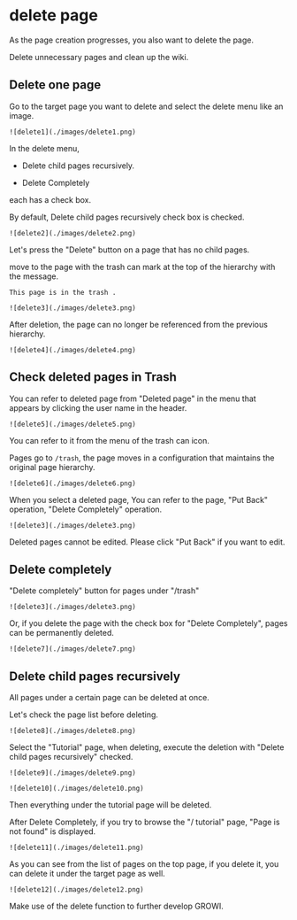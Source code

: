 # delete page

As the page creation progresses, you also want to delete the page.

Delete unnecessary pages and clean up the wiki.

## Delete one page

Go to the target page you want to delete and select the delete menu like an image.

`![delete1](./images/delete1.png)`

In the delete menu,

- Delete child pages recursively.

- Delete Completely

each has a check box.

By default, Delete child pages recursively check box is checked.


`![delete2](./images/delete2.png)`

Let's press the "Delete" button on a page that has no child pages.


move to the page with the trash can mark at the top of the hierarchy with the message.

`This page is in the trash .`

`![delete3](./images/delete3.png)`

After deletion, the page can no longer be referenced from the previous hierarchy.

`![delete4](./images/delete4.png)`

## Check deleted pages in Trash

You can refer to deleted page from
"Deleted page" in the menu that appears by clicking the user name in the header.

`![delete5](./images/delete5.png)`

You can refer to it from the menu of the trash can icon.

Pages go to `/trash`,
the page moves in a configuration that maintains the original page hierarchy.

`![delete6](./images/delete6.png)`

When you select a deleted page,
You can refer to the page, "Put Back" operation, "Delete Completely" operation.


`![delete3](./images/delete3.png)`

Deleted pages cannot be edited.
Please click "Put Back" if you want to edit.


## Delete completely

"Delete completely" button for pages under "/trash"

`![delete3](./images/delete3.png)`

Or, if you delete the page with the check box for "Delete Completely",
pages can be permanently deleted.

`![delete7](./images/delete7.png)`

## Delete child pages recursively

All pages under a certain page can be deleted at once.

Let's check the page list before deleting.


`![delete8](./images/delete8.png)`

Select the "Tutorial" page,
when deleting, execute the deletion with "Delete child pages recursively" checked.


`![delete9](./images/delete9.png)`

`![delete10](./images/delete10.png)`

Then everything under the tutorial page will be deleted.

After Delete Completely, if you try to browse the "/ tutorial" page,
"Page is not found" is displayed.


`![delete11](./images/delete11.png)`

As you can see from the list of pages on the top page,
if you delete it, you can delete it under the target page as well.


`![delete12](./images/delete12.png)`

Make use of the delete function to further develop GROWI.
